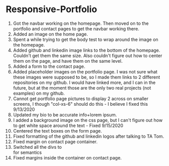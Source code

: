 # Responsive-Portfolio
1. Got the navbar working on the homepage. Then moved on to the portfolio and contact pages to get the navbar working there.
2. Added an image on the home page.
3. Spent a while trying to get the body test to wrap around the image on the homepage.
4. Added github and linkedin image links to the bottom of the homepage. Couldn't get them the same size. Also couldn't figure out how to center them on the page, and have them on the same level.
5. Added a form to the contact page.
6. Added placeholder images on the portfolio page. I was not sure what these images were supposed to be, so I made them links to 2 different repositories on my github. I would have linked more, and I can in the future, but at the moment those are the only two real projects (not examples) on my github. 
7. Cannot get portfolio page pictures to display 2 across on smaller screens, I though "col-xs-6" should do this - I believe I fixed this 9/13/2020
8. Updated my bio to be accurate info+lorem ipsum.
9. I added a background image on the css page, but I can't figure out how to get white space around the text - Fixed 9/15/2020
10. Centered the text boxes on the form page.
11. Fixed formatting of the github and linkedin logos after talking to TA Tom.
12. Fixed margin on contact page container.
13. Switched all the divs to <section> for semantics
14. Fixed margins inside the container on contact page.